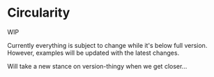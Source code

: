 # Circularity
WIP


Currently everything is subject to change while it's below full version. However, examples will be updated with the latest changes.

Will take a new stance on version-thingy when we get closer...
